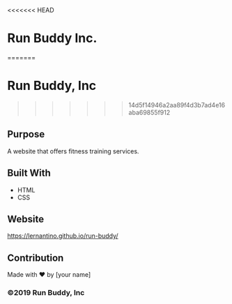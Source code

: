 <<<<<<< HEAD
# Run Buddy Inc.
=======
# Run Buddy, Inc
>>>>>>> 14d5f14946a2aa89f4d3b7ad4e16aba69855f912

## Purpose
A website that offers fitness training services. 

## Built With
* HTML
* CSS

## Website
https://lernantino.github.io/run-buddy/

## Contribution
Made with ❤️ by [your name]

### ©️2019 Run Buddy, Inc 
